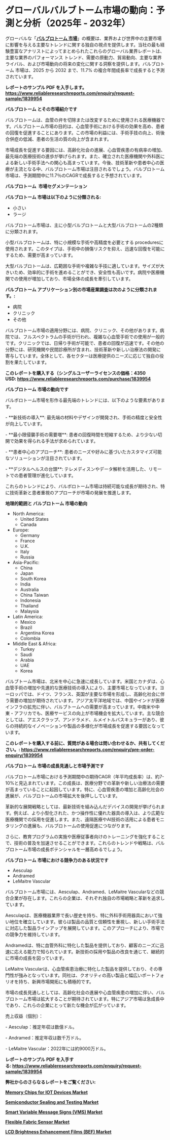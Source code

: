 <p><h1>グローバルバルブトーム市場の動向：予測と分析（2025年 - 2032年）</h1></p><p>グローバルな「<a href="https://www.reliableresearchreports.com/valvulotomes-r1839954?utm_campaign=107&utm_medium=6&utm_source=Github&utm_content=ia&utm_term=13022025&utm_id=valvulotomes"><strong>バルブロトーム 市場</strong></a>」の概要は、業界および世界中の主要市場に影響を与える主要なトレンドに関する独自の視点を提供します。当社の最も経験豊富なアナリストによってまとめられたこれらのグローバル業界レポートは、主要な業界のパフォーマンス トレンド、需要の原動力、貿易動向、主要な業界ライバル、および市場動向の将来の変化に関する洞察を提供します。バルブロトーム 市場は、2025 から 2032 まで、11.7% の複合年間成長率で成長すると予測されています。</p>
<p><strong>レポートのサンプル PDF を入手します。</strong><strong><a href="https://www.reliableresearchreports.com/enquiry/request-sample/1839954?utm_campaign=107&utm_medium=6&utm_source=Github&utm_content=ia&utm_term=13022025&utm_id=valvulotomes">https://www.reliableresearchreports.com/enquiry/request-sample/1839954</a></strong></p>
<p><strong>バルブロトーム とその市場紹介です</strong></p>
<p><p>バルブロトームは、血管の弁を切除または改変するために使用される医療機器です。バルブロトーム市場の目的は、心血管手術における手術の効果を高め、患者の回復を促進することにあります。この市場の利益には、手術手技の向上、術後合併症の低減、患者の生活の質の向上が含まれます。</p><p>市場成長を促進する要因には、高齢化社会の進展、心血管疾患の有病率の増加、最先端の医療技術の進歩が挙げられます。また、確立された医療機関や外科医による新しい手術手法への関心も高まっています。今後、技術革新や患者中心の医療が主流となる中、バルブロトーム市場は注目されるでしょう。バルブロトーム市場は、予測期間中に11.7％のCAGRで成長すると予想されています。</p><strong><a href="|AUTHORITHY_DOMAIN_URL|?utm_campaign=107&utm_medium=6&utm_source=Github&utm_content=ia&utm_term=13022025&utm_id=valvulotomes"></a></strong></p>
<p><strong>バルブロトーム&nbsp;</strong><strong>&nbsp;市場セグメンテーション</strong></p>
<p><strong>バルブロトーム 市場は以下のように分類される:</strong>&nbsp;</p>
<p><ul><li>小さい</li><li>ラージ</li></ul></p>
<p><p>バルブロトーム市場は、主に小型バルブロトームと大型バルブロトームの2種類に分類されます。</p><p>小型バルブロトームは、特に小規模な手術や高精度を必要とする proceduresに使用されます。このタイプは、手術中の損傷リスクを抑え、迅速な回復を可能にするため、需要が高まっています。</p><p>大型バルブロトームは、広範囲な手術や複雑な手技に適しています。サイズが大きいため、効率的に手術を進めることができ、安全性も高いです。病院や医療機関での使用が増加しており、市場全体の成長を牽引しています。</p></p>
<p><strong> バルブロトーム アプリケーション別の市場産業調査は次のように分類されます。:</strong></p>
<p><ul><li>病院</li><li>クリニック</li><li>その他</li></ul></p>
<p><p>バルブロトーム市場の適用分野には、病院、クリニック、その他があります。病院では、フルスペクトラムの手術が行われ、複雑な心血管手術での使用が一般的です。クリニックでは、日帰り手術が可能で、患者の回復が迅速です。その他の分野には、研究機関や民間診療所が含まれ、技術革新や新しい治療法の開発に寄与しています。全体として、各セクターは医療提供のニーズに応じて独自の役割を果たしています。</p></p>
<p><strong>このレポートを購入する（シングルユーザーライセンスの価格：4350 USD:</strong><strong>&nbsp;<a href="https://www.reliableresearchreports.com/purchase/1839954?utm_campaign=107&utm_medium=6&utm_source=Github&utm_content=ia&utm_term=13022025&utm_id=valvulotomes">https://www.reliableresearchreports.com/purchase/1839954</a></strong></p>
<p><strong>バルブロトーム 市場の動向です</strong></p>
<p><p>バルボロトーム市場を形作る最先端のトレンドには、以下のような要素があります。</p><p>- **新技術の導入**: 最先端の材料やデザインが開発され、手術の精度と安全性が向上しています。</p><p>  </p><p>- **最小限侵襲手術の需要増**: 患者の回復時間を短縮するため、より少ない切開で効果を得られる手法が求められています。</p><p>- **患者中心のアプローチ**: 患者のニーズや好みに基づいたカスタマイズ可能なソリューションが注目されています。</p><p>- **デジタルヘルスの台頭**: テレメディスンやデータ解析を活用した、リモートでの患者管理が進化しています。</p><p>これらのトレンドにより、バルボロトーム市場は持続可能な成長が期待され、特に技術革新と患者重視のアプローチが市場の発展を推進します。</p></p>
<p><strong>地理的範囲と バルブロトーム 市場の動向</strong></p>
<p><ul>
    <li>
        North America:
        <ul>
            <li>United States</li>
            <li>Canada</li>
        </ul>
    </li>
    <li>
        Europe:
        <ul>
            <li>Germany</li>
            <li>France</li>
            <li>U.K.</li>
            <li>Italy</li>
            <li>Russia</li>
        </ul>
    </li>
    <li>
        Asia-Pacific:
        <ul>
            <li>China</li>
            <li>Japan</li>
            <li>South Korea</li>
            <li>India</li>
            <li>Australia</li>
            <li>China Taiwan</li>
            <li>Indonesia</li>
            <li>Thailand</li>
            <li>Malaysia</li>
        </ul>
    </li>
    <li>
        Latin America:
        <ul>
            <li>Mexico</li>
            <li>Brazil</li>
            <li>Argentina Korea</li>
            <li>Colombia</li>
        </ul>
    </li>
    <li>
        Middle East & Africa:
        <ul>
            <li>Turkey</li>
            <li>Saudi</li>
            <li>Arabia</li>
            <li>UAE</li>
            <li>Korea</li>
        </ul>
    </li>
    </ul></p>
<p><p>バルブトーム市場は、北米を中心に急速に成長しています。米国とカナダは、心血管手術の増加や先進的な医療技術の導入により、主要市場となっています。ヨーロッパでは、ドイツ、フランス、英国が主要な市場を形成し、高齢化社会に伴う需要の増加が期待されています。アジア太平洋地域では、中国やインドが医療インフラの拡充に伴い、バルブトームへの需要が高まっています。中南米や中東・アフリカでも、医療サービスの向上が市場機会を拡大しています。主な競合としては、アエスクラップ、アンドラメド、ルメイトルバスキュラーがあり、彼らの持続的なイノベーションや製品の多様化が市場成長を促進する要因となっています。</p></p>
<p><strong>このレポートを購入する前に、質問がある場合は問い合わせるか、共有してください。:&nbsp;<a href="https://www.reliableresearchreports.com/enquiry/pre-order-enquiry/1839954?utm_campaign=107&utm_medium=6&utm_source=Github&utm_content=ia&utm_term=13022025&utm_id=valvulotomes">https://www.reliableresearchreports.com/enquiry/pre-order-enquiry/1839954</a></strong></p>
<p><strong>バルブロトーム 市場の成長見通しと市場予測です</strong></p>
<p><p>バルブロトーム市場における予測期間中の期待CAGR（年平均成長率）は、約7-10%と見込まれています。この成長は、医療分野での革新や新しい治療法の需要が高まっていることに起因しています。特に、心血管疾患の増加と高齢化社会の進展が、バルブロトームの市場拡大を後押ししています。</p><p>革新的な展開戦略としては、最新技術を組み込んだデバイスの開発が挙げられます。例えば、より小型化された、かつ操作性に優れた器具の導入は、より広範な医療機関での採用を促進します。また、遠隔医療やAI技術の活用による患者モニタリングの進展も、バルブロトームの使用促進につながります。</p><p>さらに、教育プログラムの実施や医療従事者向けのトレーニングを強化することで、技術の普及を加速させることができます。これらのトレンドや戦略は、バルブロトーム市場の成長ポテンシャルを一層高めるでしょう。</p></p>
<p><strong>バルブロトーム 市場における競争力のある状況です</strong></p>
<p><ul><li>Aesculap</li><li>Andramed</li><li>LeMaitre Vascular</li></ul></p>
<p><p>バルブロトーム市場には、Aesculap、Andramed、LeMaitre Vascularなどの競合企業が存在します。これらの企業は、それぞれ独自の市場戦略と革新を追求しています。</p><p>Aesculapは、医療機器業界で長い歴史を持ち、特に外科手術用器具において強い地位を確立しています。彼らは製品の品質と信頼性を重視し、新しい手術手法に対応した製品ラインアップを展開しています。このアプローチにより、市場での競争力を維持しています。</p><p>Andramedは、特に血管外科に特化した製品を提供しており、顧客のニーズに迅速に応える能力で知られています。新技術の採用や製品の改良を通じて、継続的に市場の成長を図っています。</p><p>LeMaitre Vascularは、心血管疾患治療に特化した製品を提供しており、その専門性が強みとなっています。同社は、クオリティの高い製品と幅広いポートフォリオを持ち、新興市場開拓にも積極的です。</p><p>市場の成長見通しとしては、高齢化社会の進展や心血管疾患の増加に伴い、バルブロトーム市場は拡大することが期待されています。特にアジア市場は急成長中であり、これらの企業にとって新たな機会が広がっています。</p><p>売上収益（個別）：</p><p>- Aesculap：推定年収は数億ドル。</p><p>- Andramed：推定年収は数千万ドル。</p><p>- LeMaitre Vascular：2022年には約9000万ドル。</p></p>
<p><strong>レポートのサンプル PDF を入手する:&nbsp;<a href="https://www.reliableresearchreports.com/enquiry/request-sample/1839954?utm_campaign=107&utm_medium=6&utm_source=Github&utm_content=ia&utm_term=13022025&utm_id=valvulotomes">https://www.reliableresearchreports.com/enquiry/request-sample/1839954</a></strong></p>
<p></p>
<p></p>
<p></p>
<p></p>
<p><strong>弊社からのさらなるレポートをご覧ください:</strong></p>
<p><strong><p><a href="https://github.com/lalolatiot/Market-Research-Report-List-1/blob/main/memory-chips-for-iot-devices-market.md?utm_campaign=107&utm_medium=6&utm_source=Github&utm_content=ia&utm_term=13022025&utm_id=valvulotomes">Memory Chips for IOT Devices Market</a></p><p><a href="https://github.com/duscarajlha/Market-Research-Report-List-1/blob/main/semiconductor-sealing-and-testing-market.md?utm_campaign=107&utm_medium=6&utm_source=Github&utm_content=ia&utm_term=13022025&utm_id=valvulotomes">Semiconductor Sealing and Testing Market</a></p><p><a href="https://github.com/ariyilmelzar/Market-Research-Report-List-1/blob/main/smart-variable-message-signs-vms-market.md?utm_campaign=107&utm_medium=6&utm_source=Github&utm_content=ia&utm_term=13022025&utm_id=valvulotomes">Smart Variable Message Signs (VMS) Market</a></p><p><a href="https://github.com/zurubting/Market-Research-Report-List-1/blob/main/flexible-fabric-sensor-market.md?utm_campaign=107&utm_medium=6&utm_source=Github&utm_content=ia&utm_term=13022025&utm_id=valvulotomes">Flexible Fabric Sensor Market</a></p><p><a href="https://github.com/boluluhabeel/Market-Research-Report-List-1/blob/main/lcd-brightness-enhancement-films-bef-market.md?utm_campaign=107&utm_medium=6&utm_source=Github&utm_content=ia&utm_term=13022025&utm_id=valvulotomes">LCD Brightness Enhancement Films (BEF) Market</a></p></strong></p>